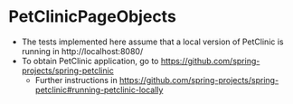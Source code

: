# PetClinicPageObjects

- The tests implemented here assume that a local version of PetClinic is running in http://localhost:8080/
- To obtain PetClinic application, go to https://github.com/spring-projects/spring-petclinic
	- Further instructions in https://github.com/spring-projects/spring-petclinic#running-petclinic-locally